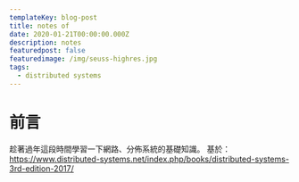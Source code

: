 ```yaml
---
templateKey: blog-post
title: notes of 
date: 2020-01-21T00:00:00.000Z
description: notes 
featuredpost: false
featuredimage: /img/seuss-highres.jpg
tags:
  - distributed systems
---
```

# 前言
趁著過年這段時間學習一下網路、分佈系統的基礎知識。
基於：https://www.distributed-systems.net/index.php/books/distributed-systems-3rd-edition-2017/